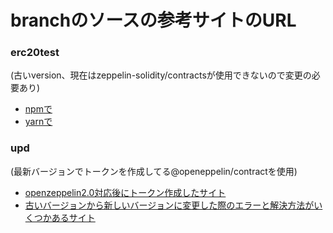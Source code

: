 # branchのソースの参考サイトのURL
### erc20test  
(古いversion、現在はzeppelin-solidity/contractsが使用できないので変更の必要あり)  
- [npmで](https://qiita.com/kyrieleison/items/a5c049097c165cd792bf)  
- [yarnで](https://qiita.com/amachino/items/8cf609f6345959ffc450)
### upd  
(最新バージョンでトークンを作成してる@openeppelin/contractを使用)
- [openzeppelin2.0対応後にトークン作成したサイト](https://qiita.com/sinsinpurin/items/e95f7e167b3116d29c68)
- [古いバージョンから新しいバージョンに変更した際のエラーと解決方法がいくつかあるサイト](https://qiita.com/yanyansk/items/eb4f71a16302c321e16d)
